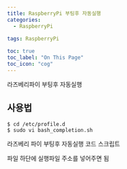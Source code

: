 ```yaml
---
title: RaspberryPi 부팅후 자동실행
categories:
  - RaspberryPi
  
tags: RaspberryPi

toc: true
toc_label: "On This Page"
toc_icon: "cog"
---
```


라즈베리파이 부팅후 자동실행


## 사용법
```shell
$ cd /etc/profile.d
$ sudo vi bash_completion.sh
```

라즈베리 파이 부팅후 자동실행 코드 스크립트

파일 하단에 실행파일 주소를 넣어주면 됨